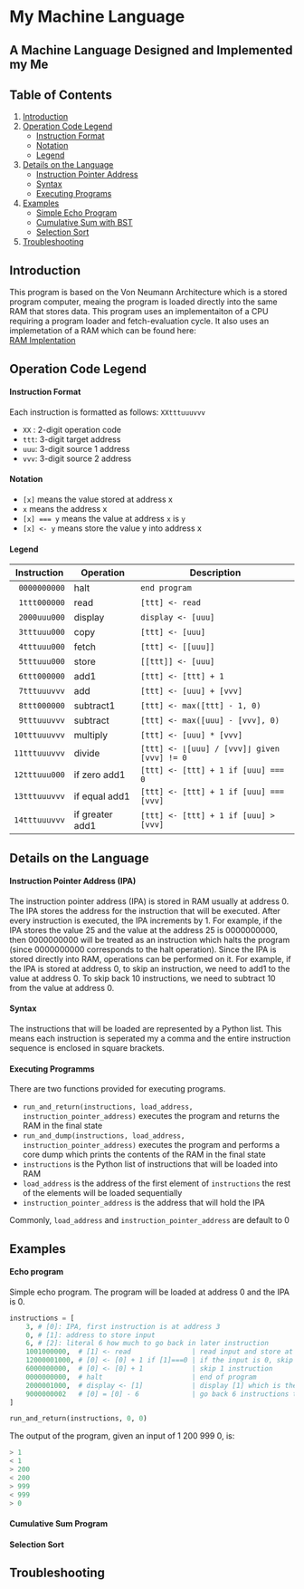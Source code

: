 # My Machine Language

## A Machine Language Designed and Implemented my Me

## Table of Contents
1. [Introduction](#introduction)
2. [Operation Code Legend](#operation-code-legend)
    * [Instruction Format](#instruction-format)
	* [Notation](#notation)
	* [Legend](#legend)
3. [Details on the Language](#details)
	* [Instruction Pointer Address](#instruction-pointer-address)
	* [Syntax](#syntax)
	* [Executing Programs](#executing-programs)
4. [Examples](#examples)
    * [Simple Echo Program](#echo-program)
	* [Cumulative Sum with BST](#cumulative-sum-program)
	* [Selection Sort](#selection-sort)
5. [Troubleshooting](#troubleshooting)

## Introduction

This program is based on the Von Neumann Architecture which is a stored program computer, meaing the program is loaded directly into the same RAM that stores data.
This program uses an implementaiton of a CPU requiring a program loader and fetch-evaluation cycle.
It also uses an implemetation of a RAM which can be found here: <br>[RAM Implentation](https://github.com/tansonlee/ram)

## Operation Code Legend

#### Instruction Format

Each instruction is formatted as follows: `XXtttuuuvvv`
* `XX` : 2-digit operation code
* `ttt`: 3-digit target address
* `uuu`: 3-digit source 1 address
* `vvv`: 3-digit source 2 address

#### Notation

* `[x]` means the value stored at address x
* `x` means the address x
* `[x] === y` means the value at address `x` is `y`
* `[x] <- y` means store the value y into address x

#### Legend


|Instruction     |Operation       |Description                                  | 
|----------------|----------------|---------------------------------------------|
|` 0000000000`   |halt            |`end program`                                |
|` 1ttt000000`   |read            |`[ttt] <- read`                              |       
|` 2000uuu000`   |display         |`display <- [uuu]`                           |
|` 3tttuuu000`   |copy            |`[ttt] <- [uuu]`                             |
|` 4tttuuu000`   |fetch           |`[ttt] <- [[uuu]]`                           |
|` 5tttuuu000`   |store           |`[[ttt]] <- [uuu]`                           |
|` 6ttt000000`   |add1            |`[ttt] <- [ttt] + 1`                         |
|` 7tttuuuvvv`   |add             |`[ttt] <- [uuu] + [vvv]`                     |
|` 8ttt000000`   |subtract1       |`[ttt] <- max([ttt] - 1, 0)`                 |
|` 9tttuuuvvv`   |subtract        |`[ttt] <- max([uuu] - [vvv], 0)`             |
|`10tttuuuvvv`   |multiply        |`[ttt] <- [uuu] * [vvv]`                     |
|`11tttuuuvvv`   |divide          |`[ttt] <- ⌊[uuu] / [vvv]⌋ given [vvv] != 0`       |
|`12tttuuu000`   |if zero add1    |`[ttt] <- [ttt] + 1 if [uuu] === 0`            |
|`13tttuuuvvv`   |if equal add1   |`[ttt] <- [ttt] + 1 if [uuu] === [vvv]`        |
|`14tttuuuvvv`   |if greater add1 |`[ttt] <- [ttt] + 1 if [uuu] > [vvv]`          |


## Details on the Language

#### Instruction Pointer Address (IPA)
The instruction pointer address (IPA) is stored in RAM usually at address 0. 
The IPA stores the address for the instruction that will be executed.
After every instruction is executed, the IPA increments by 1.
For example, if the IPA stores the value 25 and the value at the address 25 is 0000000000, then 0000000000 will be treated as an instruction which halts the program (since 0000000000 corresponds to the halt operation).
Since the IPA is stored directly into RAM, operations can be performed on it. 
For example, if the IPA is stored at address 0, to skip an instruction, we need to add1 to the value at address 0.
To skip back 10 instructions, we need to subtract 10 from the value at address 0.

#### Syntax
The instructions that will be loaded are represented by a Python list. This means each instruction is seperated my a comma and the entire instruction sequence is enclosed in square brackets.

#### Executing Programms
There are two functions provided for executing programs.

* `run_and_return(instructions, load_address, instruction_pointer_address)` executes the program and returns the RAM in the final state
* `run_and_dump(instructions, load_address, instruction_pointer_address)` executes the program and performs a core dump which prints the contents of the RAM in the final state
* `instructions` is the Python list of instructions that will be loaded into RAM
* `load_address` is the address of the first element of `instructions` the rest of the elements will be loaded sequentially
* `instruction_pointer_address` is the address that will hold the IPA

Commonly, `load_address` and `instruction_pointer_address` are default to 0


## Examples

#### Echo program
Simple echo program. The program will be loaded at address 0 and the IPA is 0.

```python
instructions = [
	3, # [0]: IPA, first instruction is at address 3
	0, # [1]: address to store input
	6, # [2]: literal 6 how much to go back in later instruction
	1001000000,  # [1] <- read               | read input and store at address 1 **
	12000001000, # [0] <- [0] + 1 if [1]===0 | if the input is 0, skip 1 instruction 
	6000000000,  # [0] <- [0] + 1            | skip 1 instruction
	0000000000,  # halt                      | end of program
	2000001000,  # display <- [1]            | display [1] which is the input
	9000000002   # [0] = [0] - 6             | go back 6 instructions to **
]

run_and_return(instructions, 0, 0)
```

The output of the program, given an input of 1 200 999 0, is:
```python
> 1
< 1
> 200
< 200
> 999
< 999
> 0
```

#### Cumulative Sum Program

#### Selection Sort



## Troubleshooting 